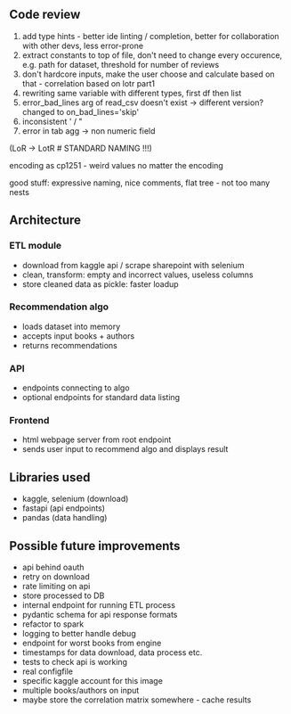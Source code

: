 ## Code review
1. add type hints - better ide linting / completion, better for collaboration with other devs, less error-prone
2. extract constants to top of file, don't need to change every occurence, e.g. path for dataset, threshold for number of reviews
3. don't hardcore inputs, make the user choose and calculate based on that - correlation based on lotr part1
4. rewriting same variable with different types, first df then list
5. error_bad_lines arg of read_csv doesn't exist -> different version? changed to on_bad_lines='skip'
6. inconsistent ' / "
7. error in tab agg -> non numeric field

(LoR -> LotR # STANDARD NAMING !!!)

encoding as cp1251 - weird values no matter the encoding


good stuff: expressive naming, nice comments, flat tree - not too many nests

## Architecture

### ETL module 
- download from kaggle api / scrape sharepoint with selenium
- clean, transform: empty and incorrect values, useless columns
- store cleaned data as pickle: faster loadup

### Recommendation algo
- loads dataset into memory
- accepts input books + authors
- returns recommendations

### API 
- endpoints connecting to algo
- optional endpoints for standard data listing
  
### Frontend
- html webpage server from root endpoint
- sends user input to recommend algo and displays result


## Libraries used
- kaggle, selenium (download)
- fastapi (api endpoints)
- pandas (data handling)

## Possible future improvements
- api behind oauth
- retry on download
- rate limiting on api
- store processed to DB
- internal endpoint for running ETL process
- pydantic schema for api response formats
- refactor to spark
- logging to better handle debug
- endpoint for worst books from engine
- timestamps for data download, data process etc.
- tests to check api is working
- real configfile
- specific kaggle account for this image
- multiple books/authors on input
- maybe store the correlation matrix somewhere - cache results